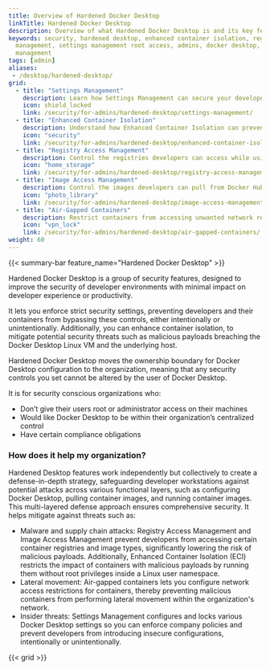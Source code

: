 ```yaml
---
title: Overview of Hardened Docker Desktop
linkTitle: Hardened Docker Desktop
description: Overview of what Hardened Docker Desktop is and its key features
keywords: security, hardened desktop, enhanced container isolation, registry access
  management, settings management root access, admins, docker desktop, image access
  management
tags: [admin]
aliases:
 - /desktop/hardened-desktop/
grid:
  - title: "Settings Management"
    description: Learn how Settings Management can secure your developers' workflows.
    icon: shield_locked
    link: /security/for-admins/hardened-desktop/settings-management/
  - title: "Enhanced Container Isolation"
    description: Understand how Enhanced Container Isolation can prevent container attacks.
    icon: "security"
    link: /security/for-admins/hardened-desktop/enhanced-container-isolation/
  - title: "Registry Access Management"
    description: Control the registries developers can access while using Docker Desktop.
    icon: "home_storage"
    link: /security/for-admins/hardened-desktop/registry-access-management/
  - title: "Image Access Management"
    description: Control the images developers can pull from Docker Hub.
    icon: "photo_library"
    link: /security/for-admins/hardened-desktop/image-access-management/
  - title: "Air-Gapped Containers"
    description: Restrict containers from accessing unwanted network resources.
    icon: "vpn_lock"
    link: /security/for-admins/hardened-desktop/air-gapped-containers/
weight: 60
---
```


{{< summary-bar feature_name="Hardened Docker Desktop" >}}

Hardened Docker Desktop is a group of security features, designed to improve the security of developer environments with minimal impact on developer experience or productivity.

It lets you enforce strict security settings, preventing developers and their containers from bypassing these controls, either intentionally or unintentionally. Additionally, you can enhance container isolation, to mitigate potential security threats such as malicious payloads breaching the Docker Desktop Linux VM and the underlying host.

Hardened Docker Desktop moves the ownership boundary for Docker Desktop configuration to the organization, meaning that any security controls you set cannot be altered by the user of Docker Desktop. 

It is for security conscious organizations who:
- Don’t give their users root or administrator access on their machines
- Would like Docker Desktop to be within their organization’s centralized control
- Have certain compliance obligations

### How does it help my organization?

Hardened Desktop features work independently but collectively to create a defense-in-depth strategy, safeguarding developer workstations against potential attacks across various functional layers, such as configuring Docker Desktop, pulling container images, and running container images. This multi-layered defense approach ensures comprehensive security. It helps mitigate against threats such as:

 - Malware and supply chain attacks: Registry Access Management and Image Access Management prevent developers from accessing certain container registries and image types, significantly lowering the risk of malicious payloads. Additionally, Enhanced Container Isolation (ECI) restricts the impact of containers with malicious payloads by running them without root privileges inside a Linux user namespace.
 - Lateral movement: Air-gapped containers lets you configure network access restrictions for containers, thereby preventing malicious containers from performing lateral movement within the organization's network.
 - Insider threats: Settings Management configures and locks various Docker Desktop settings so you can enforce company policies and prevent developers from introducing insecure configurations, intentionally or unintentionally.

{{< grid >}}
